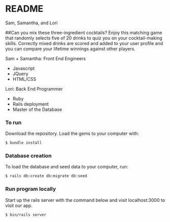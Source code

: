 # README

Sam, Samantha, and Lori

##Can you mix these three-ingredient cocktails?
Enjoy this matching game that randomly selects five of 20 drinks to quiz you on your cocktail-making skills. Correctly mixed drinks are scored and added to your user profile and you can compare your lifetime winnings against other players. 

Sam + Samantha: Front End Engineers
* Javascript
* JQuery
* HTML/CSS

Lori: Back End Programmer
* Ruby
* Rails deployment
* Master of the Database

### To run
Download the repository. Load the gems to your computer with: 
```bash
$ bundle install
```

### Database creation
To load the database and seed data to your computer, run: 
```bash
$ rails db:create db:migrate db:seed
```

### Run program locally
Start up the rails server with the command below and visit localhost:3000 to visit our app. 
```bash
$ bin/rails server
```
